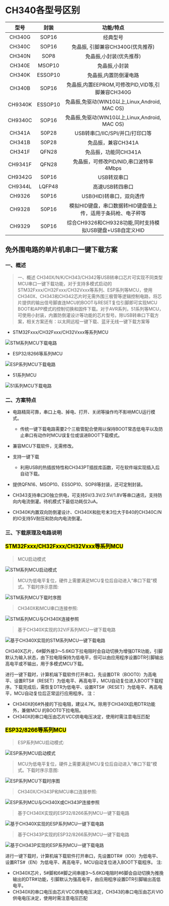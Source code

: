 # CH340各型号区别

| 型号  | 封装 | 功能/特点 |
| :---: | :---: | :---: |
| CH340G | SOP16 | 经典型号 |
| CH340C | SOP16 | 免晶振, 引脚兼容CH340G(优先推荐) |
| CH340N | SOP8  | 免晶振,小封装(优先推荐) |
| CH340E | MSOP10 | 免晶振,小封装 |
| CH340K | ESSOP10 | 免晶振,内置防倒灌电路 |
| CH340B | SOP16 | 免晶振,内置EEPROM,可修改PID,VID等,引脚兼容CH340G |
| CH9340K | ESSOP10 | 免晶振,免驱动(WIN10以上,Linux,Android, MAC OS) |
| CH9340C | SOP16 | 免晶振,免驱动(WIN10以上,Linux,Android, MAC OS) |
| CH341A | S0P28 | USB转串口/IIC/SPI/并口/打印口等 |
| CH341B | S0P28 | 免品振，兼容CH341A |
| CH341F | QFN28 | 免品振，功能同CH341A |
| CH9341F |  QFN28 | 免晶振，可修改PID/NID,串口波特率4Mbps |
| CH9342G | S0P16 | USB转双串口 |
| CH9344L | LQFP48 | 高速USB转四串口 |
| CH9326 | S0P16 | USB(HID)转串口，双向透传 |
| CH9328 | S0P16 | 模拟HID键盘，串口数据转HID键盘值上传，适用于条码枪、电子秤等 |
| CH9329 | S0P16 | 综合CH9326和CH9328功能,同时支持模拟USB键盘+USB自定义HID |

## 免外围电路的单片机串口一键下载方案

### 一、概述

> 一、概述
CH340X/N/K/CH343/CH342等USB转串口芯片可实现不同类型MCU串口一键下载功能，对于支持多模式启动的STM32Fxxx/CH32Fxxx/CH32Vxxx等系列、ESP系列等MCU，使用CH340X、CH343和CH342芯片时无需外围三极管等逻辑控制电路，将芯片提供的输出信号脚直连MCU的BOOT与RESET复位引脚即可实现MCU BOOT和APP模式的控制切换和固件下载。对于AVR系列，51系列等MCU，可使用小封装，内置防倒灌设计等功能的芯片型号。除USB转串口下载方案，相关方案还有：以太网远程一键下载、蓝牙无线一键下载方案等

- STM32Fxxx/CH32Fxxx/CH32Vxxx等系列MCU

![STM系列MCU下载电路](https://github.com/Sentaku1129/images/raw/master/EDA设计/CH340/STM系列MCU下载电路.png)

- ESP32/8266等系列MCU
  
![ESP系列MCU下载电路](https://github.com/Sentaku1129/images/raw/master/EDA设计/CH340/ESP系列MCU下载电路.png)

- 51系列MCU

![51系列MCU下载电路](https://github.com/Sentaku1129/images/raw/master/EDA设计/CH340/51系列MCU下载电路.png)

### 二、方案特点

- 电路精简可靠，串口上电、掉电、打开、关闭等操作均不影响MCU运行模式。
    - 传统一键下载电路需要2个三极管配合使用以保持BOOT常态低电平以及防止串口有动作时MCU误复位或误进BOOT下载模式。

- 兼容MCU下载软件，无需修改。
- 支持一键下载
    - 利用USB的热插拔特性和CH343PT插拔库函数，可在软件端实现插入后自动下载。

- 提供QFN16、MSOP10、ESSOP10、SOP8等封装，还可定制封装。
- CH343支持串口IO独立供电，可支持5V/3.3V/2.5V/1.8V等串口通讯，支持防向内电流倒灌。待机模式下最低功耗仅2uA。
- CH340K内置双向防倒灌设计、CH340X和批号末3位大于B40的CH340C/N的IO支持5V耐压和防向内电流倒灌。

### 三、下载原理及电路说明

#### <mark><big>__STM32Fxxx/CH32Fxxx/CH32Vxxx等系列MCU__</big></mark>

> MCU启动模式

![STM系列MCU启动模式](https://github.com/Sentaku1129/images/raw/master/EDA设计/CH340/STM系列MCU启动模式.png)

> MCU为低电平复位，硬件上需要满足MCU复位后自动进入“串口下载”模式。下载时序示意图:

![STM系列MCU下载时序图](https://github.com/Sentaku1129/images/raw/master/EDA设计/CH340/STM系列MCU下载时序图.png)

> CH340X和MCU串口连接参照:

![STM系列MCU与CH340X连接参照](https://github.com/Sentaku1129/images/raw/master/EDA设计/CH340/STM系列MCU与CH340X连接参照.png)

> 基于CH340X实现的32V/F系列MCU一键下载电路

![基于CH340X实现的STM系列MCU一键下载电路](https://github.com/Sentaku1129/images/raw/master/EDA设计/CH340/基于CH340X实现的STM系列MCU一键下载电路.png)

CH340X芯片，6#脚外接3～5.6KΩ下拉电阻时会自动切换为增强DTR功能，引脚默认为输入状态，由下拉电阻保持为低电平，但可以由应用程序设置DTR引脚输出高电平或不输出，用于多模式MCU下载。

进行一键下载时，计算机端下载软件打开串口，先设置DTR（BOOT0）为高电平、设置RTS#（RESET）为低电平、再高电平，MCU自动复位进入BOOT下载程序。下载完成后，需恢复DTR为低电平、设置RTS#（RESET）为低电平、再高电平，MCU自动复位后正常运行应用程序。
注：

- CH340X的6#外接的下拉电阻，建议4.7K。除用于CH340X启用DTR功能外，兼做MCU 的BOOT0下拉电阻。
- CH340X的串口电压由芯片VCC供电电压决定，使用时需注意电压匹配

#### <mark><big>__ESP32/8266等系列MCU__</big><mark>

> ESP系列MCU启动模式:

![ESP系列MCU启动模式](https://github.com/Sentaku1129/images/raw/master/EDA设计/CH340/ESP系列MCU启动模式.png)

> MCU为低电平复位，硬件上需要满足MCU复位后自动进入“串口下载”模式。下载时序示意图:

![ESP系列MCU下载时序图](https://github.com/Sentaku1129/images/raw/master/EDA设计/CH340/ESP系列MCU下载时序图.png)

> CH340X/CH343P和MCU串口连接参照:

![ESP系列MCU与CH340X或CH343P连接参照](https://github.com/Sentaku1129/images/raw/master/EDA设计/CH340/ESP系列MCU与CH340X或CH343P连接参照.png)

> 基于CH340X实现的ESP32/8266系列MCU一键下载电路

![基于CH340X实现的ESP系列MCU一键下载电路](https://github.com/Sentaku1129/images/raw/master/EDA设计/CH340/基于CH340X实现的ESP系列MCU一键下载电路.png)

> 基于CH343P实现的ESP32/8266系列MCU一键下载电路

![基于CH343P实现的ESP系列MCU一键下载电路](https://github.com/Sentaku1129/images/raw/master/EDA设计/CH340/基于CH343P实现的ESP系列MCU一键下载电路.png)

进行一键下载时，计算机端下载软件打开串口，先设置DTR#（IO0）为低电平、设置RTS#（EN）为低电平、再高电平，MCU自动复位进入BOOT下载程序。
注:

- CH340X芯片，5#脚和6#脚之间串接3～5.6KΩ电阻时#6脚会自动切换为推挽输出的DTR#功能，引脚默认为强高电平，由应用程序设置DTR引脚输出高低电平。
- CH340X的串口电压由芯片VCC供电电压决定，CH343的串口电压由芯片VIO供电电压决定，使用时需注意电压匹配

